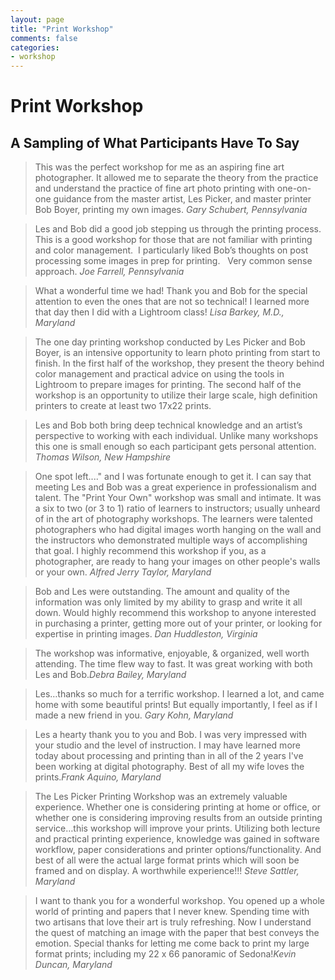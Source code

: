 ```yaml
---
layout: page
title: "Print Workshop"
comments: false
categories:
- workshop
---
```


# Print Workshop

## A Sampling of What Participants Have To Say

> This was the perfect workshop for me as an aspiring fine art photographer. It allowed me to separate the theory from the practice and understand the practice of fine art photo printing with one-on-one guidance from the master artist, Les Picker, and master printer Bob Boyer, printing my own images. <cite>Gary Schubert, Pennsylvania</cite>

> Les and Bob did a good job stepping us through the printing process.  This is a good workshop for those that are not familiar with printing and color management.  I particularly liked Bob’s thoughts on post processing some images in prep for printing.   Very common sense approach. <cite>Joe Farrell, Pennsylvania</cite> 

> What a wonderful time we had! Thank you and Bob for the special attention to even the ones that are not so technical! I learned more that day then I did with a Lightroom class! <cite>Lisa Barkey, M.D., Maryland</cite> 

> The one day printing workshop conducted by Les Picker and Bob Boyer, is an intensive opportunity to learn photo printing from start to finish.  In the first half of the workshop, they present the theory behind color management and practical advice on using the tools in Lightroom to prepare images for printing.  The second half of the workshop is an opportunity to utilize their large scale, high definition printers to create at least two 17x22 prints.

> Les and Bob both bring deep technical knowledge and an artist’s perspective to working with each individual.  Unlike many workshops this one is small enough so each participant gets personal attention. <cite>Thomas Wilson, New Hampshire</cite> 

> One spot left...." and I was fortunate enough to get it. I can say that meeting Les and Bob was a great experience in professionalism and talent. The "Print Your Own" workshop was small and intimate. It was a six to two (or 3 to 1) ratio of learners to instructors; usually unheard of in the art of photography workshops. The learners were talented photographers who had digital images worth hanging on the wall and the instructors who demonstrated multiple ways of accomplishing that goal. I highly recommend this workshop if you, as a photographer, are ready to hang your images on other people's walls or your own. <cite>Alfred Jerry Taylor, Maryland</cite> 

> Bob and Les were outstanding. The amount and quality of the information was only limited by my ability to grasp and write it all down. Would highly recommend this workshop to anyone interested in purchasing a printer, getting more out of your printer, or looking for expertise in printing images. <cite>Dan Huddleston, Virginia</cite> 

> The workshop was informative, enjoyable, & organized, well worth attending. The time flew way to fast. It was great working with both Les and Bob.<cite>Debra Bailey, Maryland</cite>

> Les…thanks so much for a terrific workshop.  I learned a lot, and came home with some beautiful prints!  But equally importantly, I feel as if I made a new friend in you. <cite>Gary Kohn, Maryland</cite> 

> Les a hearty thank you to you and Bob. I was very impressed with your studio and the level of instruction.  I may have learned more today about processing and printing than in all of the 2 years I've been working at digital photography. Best of all my wife loves the prints.<cite>Frank Aquino, Maryland</cite> 

> The Les Picker Printing Workshop was an extremely valuable experience.  Whether one is considering printing at home or office, or whether one is considering improving results from an outside printing service…this workshop will improve your prints.  Utilizing both lecture and practical printing experience, knowledge was gained in software workflow, paper considerations and printer options/functionality.  And best of all were the actual large format prints which will soon be framed and on display.  A worthwhile experience!!! <cite>Steve Sattler, Maryland</cite>

> I want to thank you for a wonderful workshop. You opened up a whole world of printing and papers that I never knew. Spending time with two artisans that love their art is truly refreshing. Now I understand the quest of matching an image with the paper that best conveys the emotion.  Special thanks for letting me come back to print my large format prints; including my 22 x 66 panoramic of Sedona!<cite>Kevin Duncan, Maryland</cite>

> 






 

